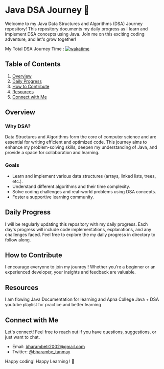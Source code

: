 # Java DSA Journey 🚀

 Welcome to my Java Data Structures and Algorithms (DSA) Journey repository! This repository documents my daily progress as I learn and implement DSA concepts using Java. Join me on this exciting coding adventure, and let's grow together!

My Total DSA Journey Time : [![wakatime](https://wakatime.com/badge/user/018bafed-988f-4a8f-9158-c0465ae00d92/project/018cce1a-d5d6-4c95-a642-029ec8787d4b.svg?style=social)](https://wakatime.com/badge/user/018bafed-988f-4a8f-9158-c0465ae00d92/project/018cce1a-d5d6-4c95-a642-029ec8787d4b)
 ## Table of Contents

 1. [Overview](#overview)
 2. [Daily Progress](#daily-progress)
 3. [How to Contribute](#how-to-contribute)
 4. [Resources](#resources)
 5. [Connect with Me](#connect-with-me)

 ## Overview

 ### Why DSA?

 Data Structures and Algorithms form the core of computer science and are essential for writing efficient and optimized code. This journey aims to enhance my problem-solving skills, deepen my understanding of Java, and provide a space for collaboration and learning.

 ### Goals

 - Learn and implement various data structures (arrays, linked lists, trees, etc.).
 - Understand different algorithms and their time complexity.
 - Solve coding challenges and real-world problems using DSA concepts.
 - Foster a supportive learning community.

 ## Daily Progress

 I will be regularly updating this repository with my daily progress. Each day's progress will include code implementations, explanations, and any challenges faced. Feel free to explore the my daily progress in directory to follow along.

 ## How to Contribute

 I encourage everyone to join my jounrey ! Whether you're a beginner or an experienced developer, your insights and feedback are valuable.

 ## Resources

 I am flowing Java Documentation for learning and Apna College Java + DSA youtube playlist for practice and better learning 

 ## Connect with Me

 Let's connect! Feel free to reach out if you have questions, suggestions, or just want to chat.

 - Email: bharambetr2002@gmail.com
 - Twitter: [@bharambe_tanmay](https://twitter.com/bharambe_tanmay)

 Happy coding! Happy Learning ! 🚀
